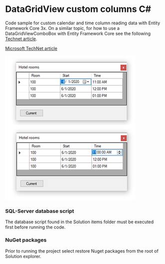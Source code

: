 # DataGridView custom columns C#

Code sample for custom calendar and time column reading data with Entity Framework Core 3x. On a similar topic, for how to use a DataGridViewComboBox with Entity Framework Core see the following [Technet article](https://social.technet.microsoft.com/wiki/contents/articles/53881.entity-framework-core-3-projections.aspx).

[Microsoft TechNet article](https://social.technet.microsoft.com/wiki/contents/articles/53930.windows-forms-datagridview-dates-and-numeric-columns-c.aspx)

![screenshot](assets/Grid.png)

### SQL-Server database script
The database script found in the Solution items folder must be executed first before running the code.

### NuGet packages
Prior to running the project select restore Nuget packages from the root of Solution explorer.